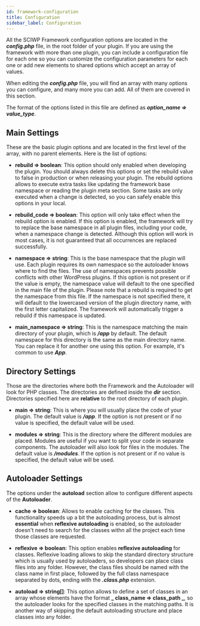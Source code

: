 ```yaml
---
id: framework-configuration
title: Configuration
sidebar_label: Configuration
---
```


All the SCIWP Framework configuration options are located in the **_config.php_** file, in the root folder of your plugin.
If you are using the framework with more than one plugin, you can include a configuration file for each one so you can customize
the configuration parameters for each one or add new elements to shared options which accept an array of values.

When editing the **_config.php_** file, you will find an array with many options you can configure, and many more you can add. All of them are covered in this section.

The format of the options listed in this file are defined as **_option_name => value_type_**.

## Main Settings

These are the basic plugin options and are located in the first level of the array, with no parent elements. Here is the list of options:

 * **rebuild => boolean**: This option should only enabled when developing the plugin. You should always delete this options or set the rebuild value to false in production or when releasing your plugin. The rebuild options allows to execute extra tasks like updating the framework base namespace or reading the plugin meta section. Some tasks are only executed when a change is detected, so you can safely enable this options in your local.

 * **rebuild_code => boolean**: This option will only take effect when the rebuild option is enabled. If this option is enabled, the framework will try to replace the base namespace in all plugin files, including your code, when a namespace change is detected. Although this option will work in most cases, it is not guaranteed that all occurrences are replaced successfully.

 * **namespace => string**: This is the base namespace that the plugin will use. Each plugin requires its own namespace so the autoloader knows where to find the files. The use of namespaces prevents possible conflicts with other WordPress plugins. If this option is not present or if the value is empty, the namespace value will default to the one specified in the main file of the plugin. Please note that a rebuild is required to get the namespace from this file. If the namespace is not specified there, it will default to the lowercased version of the plugin directory name, with the first letter capitalized. The framework will automatically trigger a rebuild if this namespace is updated.

 * **main_namespace => string**: This is the namespace matching the main directory of your plugin, which is **_/app_** by default. The
 default namespace for this directory is the same as the main directory name. You can replace it for another one using this option. For example, it's common to use **_App_**.

## Directory Settings

Those are the directories where both the Framework and the Autoloader will look for PHP classes. The directories are defined inside the **_dir_** section. Directories specified here are **relative** to the root directory of each plugin.

 * **main => string**: This is where you will usually place the code of your plugin. The default value is **_/app_**. If the option is not present or if no value is specified, the default value will be used. 

 * **modules => string**: This is the directory where the different modules are placed. Modules are useful if you want to split your code in separate components. The autoloader will also look for files in the modules. The default value is **_/modules_**. If the option is not present or if no value is specified, the default value will be used. 

## Autoloader Settings

The options under the **autoload** section allow to configure different aspects of the **Autoloader**.

* **cache => boolean**: Allows to enable caching for the classes. This functionality speeds up a bit the autoloading process, but is almost **essential** when **reflexive autoloading** is enabled, so the autoloader doesn't need to search for the classes withn all the project each time those classes are requested.

* **reflexive => boolean**: This option enables **reflexive autoloading** for classes. Reflexive loading allows to skip the standard directory structure which is usually used by autoloaders, so developers can place class files into any folder. However, the class files should be named with the class name in first place, followed by the full class namespace separated by dots, ending with the **_.class.php_** extension.

* **autoload => string[]**: This option allows to define a set of classes in an array whose elements have the format **_ class_name => class_path _**, so the autoloader looks for the specified classes in the matching paths. It is another way of skipping the default autoloading structure and place classes into any folder.